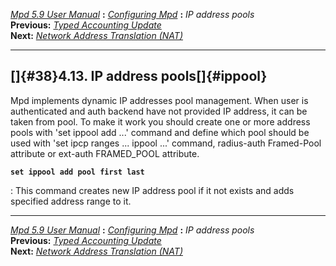 [*Mpd 5.9 User Manual*](mpd.html) **:** [*Configuring Mpd*](mpd17.html)
**:** *IP address pools*\
**Previous:** [*Typed Accounting Update*](mpd37.html)\
**Next:** [*Network Address Translation (NAT)*](mpd39.html)

------------------------------------------------------------------------

## []{#38}4.13. IP address pools[]{#ippool}

Mpd implements dynamic IP addresses pool management. When user is
authenticated and auth backend have not provided IP address, it can be
taken from pool. To make it work you should create one or more address
pools with \'set ippool add \...\' command and define which pool should
be used with \'set ipcp ranges \... ippool \...\' command, radius-auth
Framed-Pool attribute or ext-auth FRAMED_POOL attribute.

**`set ippool add pool first last`**

:   This command creates new IP address pool if it not exists and adds
    specified address range to it.

------------------------------------------------------------------------

[*Mpd 5.9 User Manual*](mpd.html) **:** [*Configuring Mpd*](mpd17.html)
**:** *IP address pools*\
**Previous:** [*Typed Accounting Update*](mpd37.html)\
**Next:** [*Network Address Translation (NAT)*](mpd39.html)
